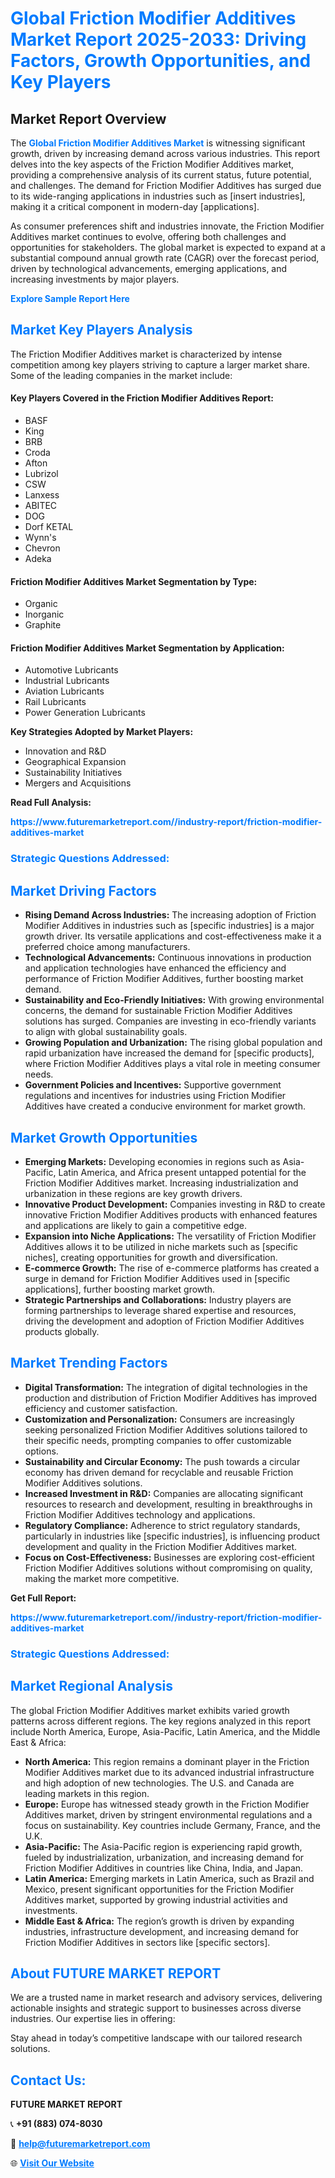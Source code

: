 <h1 style="color: #007BFF;">Global Friction Modifier Additives Market Report 2025-2033: Driving Factors, Growth Opportunities, and Key Players</h1>

<section id="overview">
<h2>Market Report Overview</h2>
<p>The <a href="https://www.futuremarketreport.com//industry-report/friction-modifier-additives-market" style="color: #007BFF; text-decoration: none;"><strong>Global Friction Modifier Additives Market</strong></a> is witnessing significant growth, driven by increasing demand across various industries. This report delves into the key aspects of the Friction Modifier Additives market, providing a comprehensive analysis of its current status, future potential, and challenges. The demand for Friction Modifier Additives has surged due to its wide-ranging applications in industries such as [insert industries], making it a critical component in modern-day [applications].</p>
<p>As consumer preferences shift and industries innovate, the Friction Modifier Additives market continues to evolve, offering both challenges and opportunities for stakeholders. The global market is expected to expand at a substantial compound annual growth rate (CAGR) over the forecast period, driven by technological advancements, emerging applications, and increasing investments by major players.</p>
</section>

<section id="overview">
<p><a href="https://www.futuremarketreport.com//request-sample/reportId=54335" style="color: #007BFF; text-decoration: none;"><strong>Explore Sample Report Here</strong></a></p>
</section>

<section id="key-players">
<h2 style="color: #007BFF;">Market Key Players Analysis</h2>
<p>The Friction Modifier Additives market is characterized by intense competition among key players striving to capture a larger market share. Some of the leading companies in the market include:</p>
<h4>Key Players Covered in the Friction Modifier Additives Report:</h4>
<ul><li>BASF</li><li>King</li><li>BRB</li><li>Croda</li><li>Afton</li><li>Lubrizol</li><li>CSW</li><li>Lanxess</li><li>ABITEC</li><li>DOG</li><li>Dorf KETAL</li><li>Wynn&#039;s</li><li>Chevron</li><li>Adeka</li></ul>
<h4>Friction Modifier Additives Market Segmentation by Type:</h4>
<ul><li>Organic</li><li>Inorganic</li><li>Graphite</li></ul>

<h4>Friction Modifier Additives Market Segmentation by Application:</h4>
<ul><li>Automotive Lubricants</li><li>Industrial Lubricants</li><li>Aviation Lubricants</li><li>Rail Lubricants</li><li>Power Generation Lubricants</li></ul>
<p><strong>Key Strategies Adopted by Market Players:</strong></p>
<ul>
<li>Innovation and R&D</li>
<li>Geographical Expansion</li>
<li>Sustainability Initiatives</li>
<li>Mergers and Acquisitions</li>
</ul>
</section>

<section>
<p><strong>Read Full Analysis: </strong></p><a href="https://www.futuremarketreport.com//industry-report/friction-modifier-additives-market" style="color: #007BFF; text-decoration: none;"><strong>https://www.futuremarketreport.com//industry-report/friction-modifier-additives-market</strong></a>
<h3 style="color: #007BFF;">Strategic Questions Addressed:</h3>
</section>

<section id="driving-factors">
<h2 style="color: #007BFF;">Market Driving Factors</h2>
<ul>
<li><strong>Rising Demand Across Industries:</strong> The increasing adoption of Friction Modifier Additives in industries such as [specific industries] is a major growth driver. Its versatile applications and cost-effectiveness make it a preferred choice among manufacturers.</li>
<li><strong>Technological Advancements:</strong> Continuous innovations in production and application technologies have enhanced the efficiency and performance of Friction Modifier Additives, further boosting market demand.</li>
<li><strong>Sustainability and Eco-Friendly Initiatives:</strong> With growing environmental concerns, the demand for sustainable Friction Modifier Additives solutions has surged. Companies are investing in eco-friendly variants to align with global sustainability goals.</li>
<li><strong>Growing Population and Urbanization:</strong> The rising global population and rapid urbanization have increased the demand for [specific products], where Friction Modifier Additives plays a vital role in meeting consumer needs.</li>
<li><strong>Government Policies and Incentives:</strong> Supportive government regulations and incentives for industries using Friction Modifier Additives have created a conducive environment for market growth.</li>
</ul>
</section>

<section id="growth-opportunities">
<h2 style="color: #007BFF;">Market Growth Opportunities</h2>
<ul>
<li><strong>Emerging Markets:</strong> Developing economies in regions such as Asia-Pacific, Latin America, and Africa present untapped potential for the Friction Modifier Additives market. Increasing industrialization and urbanization in these regions are key growth drivers.</li>
<li><strong>Innovative Product Development:</strong> Companies investing in R&D to create innovative Friction Modifier Additives products with enhanced features and applications are likely to gain a competitive edge.</li>
<li><strong>Expansion into Niche Applications:</strong> The versatility of Friction Modifier Additives allows it to be utilized in niche markets such as [specific niches], creating opportunities for growth and diversification.</li>
<li><strong>E-commerce Growth:</strong> The rise of e-commerce platforms has created a surge in demand for Friction Modifier Additives used in [specific applications], further boosting market growth.</li>
<li><strong>Strategic Partnerships and Collaborations:</strong> Industry players are forming partnerships to leverage shared expertise and resources, driving the development and adoption of Friction Modifier Additives products globally.</li>
</ul>
</section>

<section id="trending-factors">
<h2 style="color: #007BFF;">Market Trending Factors</h2>
<ul>
<li><strong>Digital Transformation:</strong> The integration of digital technologies in the production and distribution of Friction Modifier Additives has improved efficiency and customer satisfaction.</li>
<li><strong>Customization and Personalization:</strong> Consumers are increasingly seeking personalized Friction Modifier Additives solutions tailored to their specific needs, prompting companies to offer customizable options.</li>
<li><strong>Sustainability and Circular Economy:</strong> The push towards a circular economy has driven demand for recyclable and reusable Friction Modifier Additives solutions.</li>
<li><strong>Increased Investment in R&D:</strong> Companies are allocating significant resources to research and development, resulting in breakthroughs in Friction Modifier Additives technology and applications.</li>
<li><strong>Regulatory Compliance:</strong> Adherence to strict regulatory standards, particularly in industries like [specific industries], is influencing product development and quality in the Friction Modifier Additives market.</li>
<li><strong>Focus on Cost-Effectiveness:</strong> Businesses are exploring cost-efficient Friction Modifier Additives solutions without compromising on quality, making the market more competitive.</li>
</ul>
</section>

<section>
<p><strong>Get Full Report: </strong></p><a href="https://www.futuremarketreport.com//industry-report/friction-modifier-additives-market" style="color: #007BFF; text-decoration: none;"><strong>https://www.futuremarketreport.com//industry-report/friction-modifier-additives-market</strong></a>
<h3 style="color: #007BFF;">Strategic Questions Addressed:</h3>
</section>


<section id="regional-analysis">
<h2 style="color: #007BFF;">Market Regional Analysis</h2>
<p>The global Friction Modifier Additives market exhibits varied growth patterns across different regions. The key regions analyzed in this report include North America, Europe, Asia-Pacific, Latin America, and the Middle East & Africa:</p>
<ul>
<li><strong>North America:</strong> This region remains a dominant player in the Friction Modifier Additives market due to its advanced industrial infrastructure and high adoption of new technologies. The U.S. and Canada are leading markets in this region.</li>
<li><strong>Europe:</strong> Europe has witnessed steady growth in the Friction Modifier Additives market, driven by stringent environmental regulations and a focus on sustainability. Key countries include Germany, France, and the U.K.</li>
<li><strong>Asia-Pacific:</strong> The Asia-Pacific region is experiencing rapid growth, fueled by industrialization, urbanization, and increasing demand for Friction Modifier Additives in countries like China, India, and Japan.</li>
<li><strong>Latin America:</strong> Emerging markets in Latin America, such as Brazil and Mexico, present significant opportunities for the Friction Modifier Additives market, supported by growing industrial activities and investments.</li>
<li><strong>Middle East & Africa:</strong> The region’s growth is driven by expanding industries, infrastructure development, and increasing demand for Friction Modifier Additives in sectors like [specific sectors].</li>
</ul>
</section>

<footer>
<h2 style="color: #007BFF;">About FUTURE MARKET REPORT</h2>
<p>We are a trusted name in market research and advisory services, delivering actionable insights and strategic support to businesses across diverse industries. Our expertise lies in offering:</p>

<p>Stay ahead in today’s competitive landscape with our tailored research solutions.</p>

<h2 style="color: #007BFF;">Contact Us:</h2>
<p><strong>FUTURE MARKET REPORT</strong></p>
<p>📞 <strong>+91 (883) 074-8030</strong></p>
<p>📧 <strong><a href="mailto:help@futuremarketreport.com" style="color: #007BFF;">help@futuremarketreport.com</a></strong></p>
<p>🌐 <strong><a href="https://www.futuremarketreport.com/" style="color: #007BFF;">Visit Our Website</a></strong></p>
</footer>